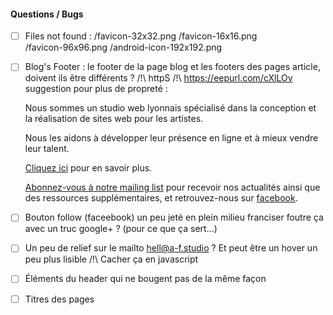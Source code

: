 ####	Questions / Bugs	####

- [ ]	Files not found : 
			/favicon-32x32.png 
			/favicon-16x16.png 	
			/favicon-96x96.png
			/android-icon-192x192.png

- [ ]	Blog's Footer :
		le footer de la page blog et les footers des pages article, doivent ils être différents ?
		/!\ httpS /!\ https://eepurl.com/cXlLOv
		suggestion pour plus de propreté :
		<div>
			<section>
				<p>Nous sommes un studio web lyonnais spécialisé dans la conception et la réalisation de sites web pour les artistes.</p>
				<p>Nous les aidons à développer leur présence en ligne et à mieux vendre leur talent.</p>
				<p>
					<a href="/#_info">Cliquez ici</a> pour en savoir plus.
				</p>
			</section>
				<section>
				<p>	
					<a href="https://eepurl.com/cXlLOv" target="_blank">Abonnez-vous à notre mailing list</a> pour recevoir nos actualités ainsi que des ressources supplémentaires, et retrouvez-nous sur <a href="https://www.facebook.com/afstudioweb/" target="_blank">facebook</a>.
				</p>
			</section>
		</div>

- [ ]	Bouton follow (faceebook)
			un peu jeté en plein milieu
			franciser
			foutre ça avec un truc google+ ? (pour ce que ça sert...)

- [ ]	Un peu de relief sur le mailto hell@a-f.studio ? Et peut être un hover un peu plus lisible
			/!\ Cacher ça en javascript

- [ ]	Éléments du header qui ne bougent pas de la même façon

- [ ]	Titres des pages  <head><title>:
			note to Antoine : cf : https://laracasts.com/discuss/channels/laravel/using-blade-echo-to-display-a-page-title
			propositions : A+F | et ici le titre de la page
			exemples : 	A+F | Studio Web dédié aux artistes | Lyon, France <- un peu lourd tous ces |
						A+F | Le Blog 
						A+F | Le Blog | Artistes : pourquoi avez-vous besoin d'un site web <- /!\ le titre de l'article a une virgule, le titre de la page a deux points. Quoi faire ?

- [ ]	Navigation dans les pages articles :
			article précédent / article suivant
			retour au blog

	Prévoit-on une section archive ?
	Prévoit-on une navigation par archive